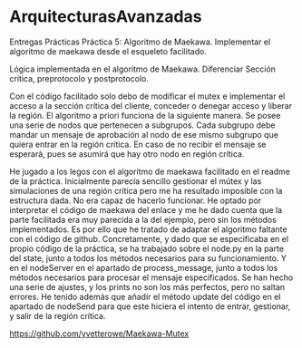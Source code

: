 # ArquitecturasAvanzadas
Entregas Prácticas 
Práctica 5: Algoritmo de Maekawa.
Implementar el algoritmo de maekawa desde el esqueleto facilitado.

Lógica implementada en el algoritmo de Maekawa.
Diferenciar Sección crítica, preprotocolo y postprotocolo.

Con el código facilitado solo debo de modificar el mutex e implementar el acceso a la sección crítica del cliente, conceder o denegar acceso y liberar la región. 
El algoritmo a priori funciona de la siguiente manera. Se posee una serie de nodos que pertenecen a subgrupos. Cada subgrupo debe mandar un mensaje de aprobación al nodo de ese mismo subgrupo que quiera entrar en la región crítica. En caso de no recibir el mensaje se esperará, pues se asumirá que hay otro nodo en región crítica.

He jugado a los legos con el algoritmo de maekawa facilitado en el readme de la práctica. 
Inicialmente parecía sencillo gestionar el mútex y las simulaciones de una región crítica pero me ha resultado imposible con la estructura dada. No era capaz de hacerlo funcionar. 
He optado por interpretar el código de maekawa del enlace y me he dado cuenta que la parte facilitada era muy parecida a la del ejemplo, pero sin los métodos implementados. 
Es por ello que he tratado de adaptar el algoritmo faltante con el código de github.
Concretamente, y dado que se especificaba en el propio código de la práctica, se ha trabajado sobre el node.py en la parte del state, junto a todos los métodos necesarios para su funcionamiento. Y en el nodeServer en el apartado de process_message, junto a todos los métodos necesarios para procesar el mensaje especificados. 
Se han hecho una serie de ajustes, y los prints no son los más perfectos, pero no saltan errores.
He tenido además que añadir el método update del código en el apartado de nodeSend para que este hiciera el intento de entrar, gestionar, y salir de la región crítica. 

https://github.com/yvetterowe/Maekawa-Mutex
